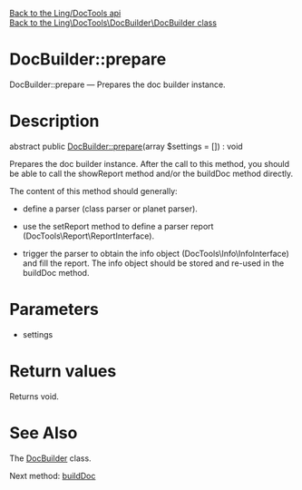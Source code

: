 [Back to the Ling/DocTools api](https://github.com/lingtalfi/DocTools/blob/master/doc/api/Ling/DocTools.md)<br>
[Back to the Ling\DocTools\DocBuilder\DocBuilder class](https://github.com/lingtalfi/DocTools/blob/master/doc/api/Ling/DocTools/DocBuilder/DocBuilder.md)


DocBuilder::prepare
================



DocBuilder::prepare — Prepares the doc builder instance.




Description
================


abstract public [DocBuilder::prepare](https://github.com/lingtalfi/DocTools/blob/master/doc/api/Ling/DocTools/DocBuilder/DocBuilder/prepare.md)(array $settings = []) : void




Prepares the doc builder instance.
After the call to this method, you should be able to call the showReport method and/or
the buildDoc method directly.

The content of this method should generally:

- define a parser (class parser or planet parser).
- use the setReport method to define a parser report (DocTools\Report\ReportInterface).

- trigger the parser to obtain the info object (DocTools\Info\InfoInterface) and fill the report.
The info object should be stored and re-used in the buildDoc method.




Parameters
================


- settings

    


Return values
================

Returns void.








See Also
================

The [DocBuilder](https://github.com/lingtalfi/DocTools/blob/master/doc/api/Ling/DocTools/DocBuilder/DocBuilder.md) class.

Next method: [buildDoc](https://github.com/lingtalfi/DocTools/blob/master/doc/api/Ling/DocTools/DocBuilder/DocBuilder/buildDoc.md)<br>

